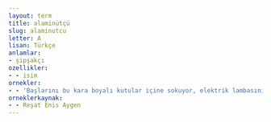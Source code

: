```yaml
---
layout: term
title: alaminütçü
slug: alaminutcu
letter: A
lisan: Türkçe
anlamlar:
- şipşakçı
ozellikler:
- - isim
ornekler:
- - 'Başlarını bu kara boyalı kutular içine sokuyor, elektrik lambasının kamaştırıcı ışığında ilaç ampullerini teker teker gözden geçiriyordular: Alaminütçü sokak fotoğrafçıları objektifi ayarlamak için siyah bez altına nasıl girerse...'
orneklerkaynak:
- - Reşat Enis Aygen
---
```

